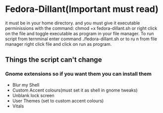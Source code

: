 # Fedora-Dillant(Important must read)

it must be in your home directory. and you must give it executable perminissions with the command: chmod +x fedora-dillant.sh or right click on the file and toggle executable as program in your file manager. To run script from ternminal enter command ./fedora-dillant.sh or to ru n from file manager right click file and click on run as program.


## Things the script can't change ##

### Gnome extensions so if you want them you can install them ###

- Blur my Shell
- Custom Accent colours(must set it as shell in gnome tweaks)
- Unblank lock screen
- User Themes (set to custom accent colours)
- Vitals


